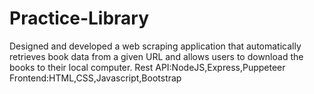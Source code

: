 # Practice-Library
Designed and developed a web scraping application that automatically retrieves book data from a given URL and allows users to download the books to their local computer.
Rest API:NodeJS,Express,Puppeteer
Frontend:HTML,CSS,Javascript,Bootstrap
